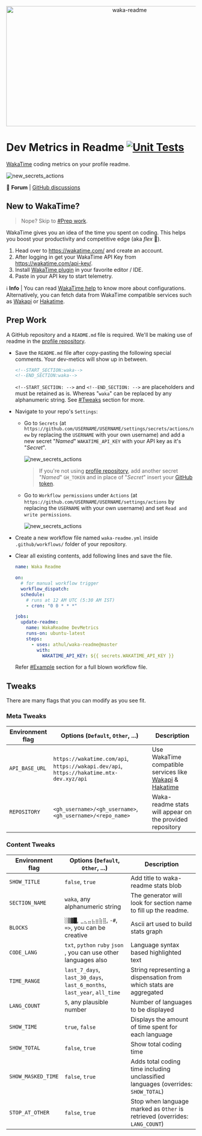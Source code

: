 <p align="center">
  <img
    src="https://socialify.git.ci/athul/waka-readme/image?description=1&font=Source%20Code%20Pro&forks=1&issues=1&name=1&owner=1&pulls=1&stargazers=1&theme=Auto"
    alt="waka-readme"
    width="640"
    height="320"
  />
</p>

# Dev Metrics in Readme [![Unit Tests](https://github.com/athul/waka-readme/actions/workflows/testing.yml/badge.svg?branch=master)](https://github.com/athul/waka-readme/actions/workflows/testing.yml)

[WakaTime](https://wakatime.com) coding metrics on your profile readme.

<!-- prettier-ignore-start -->
<picture>
  <source srcset="https://github.com/athul/waka-readme/assets/38415384/60a6bcd0-01f8-421a-8730-7e872d216e09"
    media="(prefers-color-scheme: dark)" />
  <img src="https://github.com/athul/waka-readme/assets/38415384/29541cbc-0e39-47c4-93c2-514032b47276"
    alt="new_secrets_actions" />
</picture>
<!-- prettier-ignore-end -->

:speech_balloon: **Forum** | [GitHub discussions][gh_discuss]

## New to WakaTime?

> Nope? Skip to [#Prep work](#prep-work).

WakaTime gives you an idea of the time you spent on coding.
This helps you boost your productivity and competitive edge (aka _flex_ :muscle:).

1. Head over to <https://wakatime.com/> and create an account.
2. After logging in get your WakaTime API Key from <https://wakatime.com/api-key/>.
3. Install [WakaTime plugin][waka_plugins] in your favorite editor / IDE.
4. Paste in your API key to start telemetry.

:information_source: **Info** | You can read [WakaTime help][waka_help] to know more about configurations.
Alternatively, you can fetch data from WakaTime compatible services such as [Wakapi][wakapi] or [Hakatime][hakatime].

## Prep Work

A GitHub repository and a `README.md` file is required. We'll be making use of readme in the [profile repository][profile_readme].

- Save the `README.md` file after copy-pasting the following special comments. Your dev-metics will show up in between.

  ```md
  <!--START_SECTION:waka-->
  <!--END_SECTION:waka-->
  ```

  `<!--START_SECTION: -->` and `<!--END_SECTION: -->` are placeholders and must be retained as is. Whereas "`waka`" can be replaced by any alphanumeric string. See [#Tweaks](#tweaks) section for more.

- Navigate to your repo's `Settings`:
  - Go to `Secrets` (at `https://github.com/USERNAME/USERNAME/settings/secrets/actions/new` by replacing the `USERNAME` with your own username) and add a new secret "_Named_" `WAKATIME_API_KEY` with your API key as it's "_Secret_".

    <!-- prettier-ignore-start -->
    <picture>
      <source srcset="https://github.com/athul/waka-readme/assets/38415384/04dee9dc-65a1-43f9-9df4-7545646b9a72"
        media="(prefers-color-scheme: dark)" />
      <img src="https://github.com/athul/waka-readme/assets/38415384/9110cc3e-66cc-46ed-89d4-36644aa258e1"
        alt="new_secrets_actions" />
    </picture>
    <!-- prettier-ignore-end -->

    > If you're not using [profile repository][profile_readme], add another secret "_Named_" `GH_TOKEN` and in place of "_Secret_" insert your [GitHub token][gh_access_token].

  - Go to `Workflow permissions` under `Actions` (at `https://github.com/USERNAME/USERNAME/settings/actions` by replacing the `USERNAME` with your own username) and set `Read and write permissions`.

    <!-- prettier-ignore-start -->
    <picture>
      <source srcset="https://github.com/athul/waka-readme/assets/38415384/a1b86a0b-4065-4ff1-847b-b52e681bf247"
        media="(prefers-color-scheme: dark)" />
      <img src="https://github.com/athul/waka-readme/assets/38415384/de9cb7d0-fd40-43cf-8fed-7c6f57207788"
        alt="new_secrets_actions" />
    </picture>
    <!-- prettier-ignore-end -->

- Create a new workflow file named `waka-readme.yml` inside `.github/workflows/` folder of your repository.
- Clear all existing contents, add following lines and save the file.

  ```yml
  name: Waka Readme

  on:
    # for manual workflow trigger
    workflow_dispatch:
    schedule:
      # runs at 12 AM UTC (5:30 AM IST)
      - cron: "0 0 * * *"

  jobs:
    update-readme:
      name: WakaReadme DevMetrics
      runs-on: ubuntu-latest
      steps:
        - uses: athul/waka-readme@master
          with:
            WAKATIME_API_KEY: ${{ secrets.WAKATIME_API_KEY }}
  ```

  Refer [#Example](#example) section for a full blown workflow file.

## Tweaks

There are many flags that you can modify as you see fit.

### Meta Tweaks

| Environment flag | Options (`Default`, `Other`, ...)                                                        | Description                                                                   |
| ---------------- | ---------------------------------------------------------------------------------------- | ----------------------------------------------------------------------------- |
| `API_BASE_URL`   | `https://wakatime.com/api`, `https://wakapi.dev/api`, `https://hakatime.mtx-dev.xyz/api` | Use WakaTime compatible services like [Wakapi][wakapi] & [Hakatime][hakatime] |
| `REPOSITORY`     | `<gh_username>/<gh_username>`, `<gh_username>/<repo_name>`                               | Waka-readme stats will appear on the provided repository                      |

### Content Tweaks

| Environment flag   | Options (`Default`, `Other`, ...)                                       | Description                                                                       |
| ------------------ | ----------------------------------------------------------------------- | --------------------------------------------------------------------------------- |
| `SHOW_TITLE`       | `false`, `true`                                                         | Add title to waka-readme stats blob                                               |
| `SECTION_NAME`     | `waka`, any alphanumeric string                                         | The generator will look for section name to fill up the readme.                   |
| `BLOCKS`           | `░▒▓█`, `⣀⣄⣤⣦⣶⣷⣿`, `-#`, `=>`, you can be creative                      | Ascii art used to build stats graph                                               |
| `CODE_LANG`        | `txt`, `python` `ruby` `json` , you can use other languages also        | Language syntax based highlighted text                                            |
| `TIME_RANGE`       | `last_7_days`, `last_30_days`, `last_6_months`, `last_year`, `all_time` | String representing a dispensation from which stats are aggregated                |
| `LANG_COUNT`       | `5`, any plausible number                                               | Number of languages to be displayed                                               |
| `SHOW_TIME`        | `true`, `false`                                                         | Displays the amount of time spent for each language                               |
| `SHOW_TOTAL`       | `false`, `true`                                                         | Show total coding time                                                            |
| `SHOW_MASKED_TIME` | `false`, `true`                                                         | Adds total coding time including unclassified languages (overrides: `SHOW_TOTAL`) |
| `STOP_AT_OTHER`    | `false`, `true`                                                         | Stop when language marked as `Other` is retrieved (overrides: `LANG_COUNT`)       |



[//]: #(Links)
[wakapi]: https://wakapi.dev
[hakatime]: https://github.com/mujx/hakatime
[waka_plugins]: https://wakatime.com/plugins
[waka_help]: https://wakatime.com/help/editors
[profile_readme]: https://docs.github.com/en/account-and-profile/setting-up-and-managing-your-github-profile/customizing-your-profile/managing-your-profile-readme
[gh_access_token]: https://docs.github.com/en/actions/configuring-and-managing-workflows/authenticating-with-the-github_token
[gh_discuss]: https://github.com/athul/waka-readme/discussions
